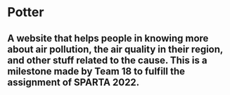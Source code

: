 # Potter


## A website that helps people in knowing more about air pollution, the air quality in their region, and other stuff related to the cause. This is a milestone made by Team 18 to fulfill the assignment of SPARTA 2022.




